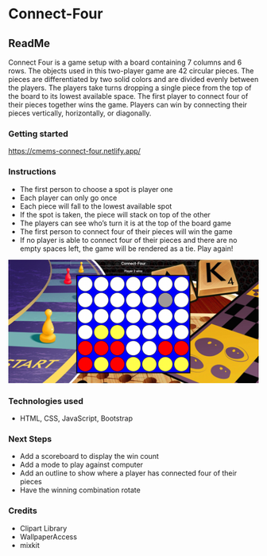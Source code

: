 # Connect-Four
## ReadMe

Connect Four is a game setup with a board containing 7 columns and 6 rows. The objects used in this two-player game are 42 circular pieces. The pieces are differentiated by two solid colors and are divided evenly between the players. The players take turns dropping a single piece from the top of the board to its lowest available space. The first player to connect four of their pieces together wins the game. Players can win by connecting their pieces vertically, horizontally, or diagonally.

### Getting started

https://cmems-connect-four.netlify.app/

### Instructions
- The first person to choose a spot is player one
- Each player can only go once
- Each piece will fall to the lowest available spot
- If the spot is taken, the piece will stack on top of the other
- The players can see who’s turn it is at the top of the board game
- The first person to connect four of their pieces will win the game
- If no player is able to connect four of their pieces and there are no empty spaces left, the game will be rendered as a tie. Play again!

<img src = "assets/images/connect-four.png" alt= "Connect Four game with a background of other board games">



### Technologies used
- HTML, CSS, JavaScript, Bootstrap

### Next Steps
- Add a scoreboard to display the win count
- Add a mode to play against computer
- Add an outline to show where a player has connected four of their pieces
- Have the winning combination rotate


### Credits
- Clipart Library
- WallpaperAccess
- mixkit